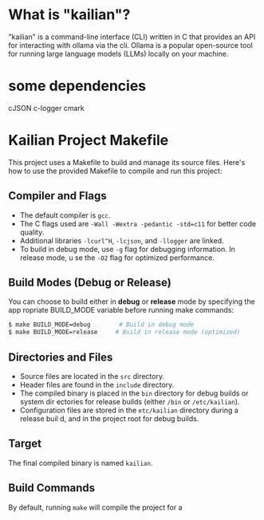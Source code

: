 # What is "kailian"?

"kailian" is a command-line interface (CLI) written in C that provides an API for interacting with ollama via the cli. Ollama is a popular open-source tool for running large language models (LLMs) locally on your machine. 

# some dependencies
cJSON
c-logger
cmark





 # Kailian Project Makefile

This project uses a Makefile to build and manage its source files. Here's how to use 
the provided Makefile to compile and run this project:

## Compiler and Flags
- The default compiler is `gcc`.
- The C flags used are `-Wall -Wextra -pedantic -std=c11` for better code quality.
- Additional libraries `-lcurl^H`, `-lcjson`, and `-llogger` are linked.
- To build in debug mode, use `-g` flag for debugging information. In release mode, u
se the `-O2` flag for optimized performance.

## Build Modes (Debug or Release)
You can choose to build either in **debug** or **release** mode by specifying the app
ropriate BUILD_MODE variable before running make commands:

```sh
$ make BUILD_MODE=debug        # Build in debug mode
$ make BUILD_MODE=release     # Build in release mode (optimized)
```

## Directories and Files
- Source files are located in the `src` directory.
- Header files are found in the `include` directory.
- The compiled binary is placed in the `bin` directory for debug builds or system dir
ectories for release builds (either `/bin` or `/etc/kailian`).
- Configuration files are stored in the `etc/kailian` directory during a release buil
d, and in the project root for debug builds.

## Target
The final compiled binary is named `kailian`.

## Build Commands
By default, running `make` will compile the project for a
